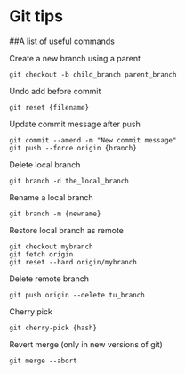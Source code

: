 # Git tips
##A list of useful commands

Create a new branch using a parent

    git checkout -b child_branch parent_branch
Undo add before commit

    git reset {filename}

Update commit message after push

    git commit --amend -m "New commit message"
    git push --force origin {branch}

Delete local branch

    git branch -d the_local_branch

Rename a local branch

    git branch -m {newname}

Restore local branch as remote

	git checkout mybranch
    git fetch origin 
    git reset --hard origin/mybranch

Delete remote branch

    git push origin --delete tu_branch

Cherry pick

    git cherry-pick {hash}

Revert merge (only in new versions of git)

    git merge --abort

